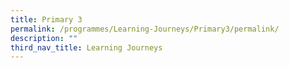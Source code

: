 ```yaml
---
title: Primary 3
permalink: /programmes/Learning-Journeys/Primary3/permalink/
description: ""
third_nav_title: Learning Journeys
---
```

